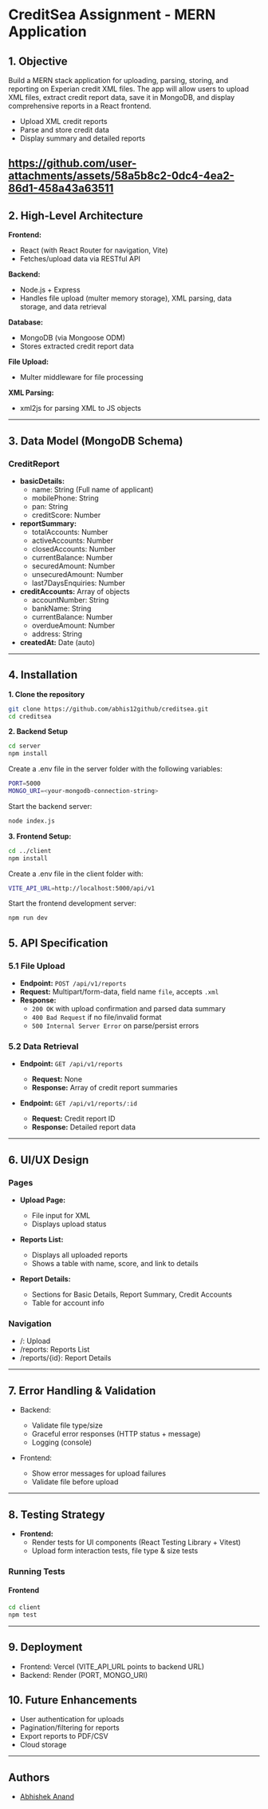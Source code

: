 # CreditSea Assignment - MERN Application

## 1. Objective

Build a MERN stack application for uploading, parsing, storing, and reporting on Experian credit XML files. The app will allow users to upload XML files, extract credit report data, save it in MongoDB, and display comprehensive reports in a React frontend.

- Upload XML credit reports
- Parse and store credit data
- Display summary and detailed reports

https://github.com/user-attachments/assets/58a5b8c2-0dc4-4ea2-86d1-458a43a63511
---


## 2. High-Level Architecture

**Frontend:**  
- React (with React Router for navigation, Vite)
- Fetches/upload data via RESTful API

**Backend:**  
- Node.js + Express
- Handles file upload (multer memory storage), XML parsing, data storage, and data retrieval

**Database:**  
- MongoDB (via Mongoose ODM)
- Stores extracted credit report data

**File Upload:**  
- Multer middleware for file processing

**XML Parsing:**  
- xml2js for parsing XML to JS objects

---

## 3. Data Model (MongoDB Schema)

### CreditReport
- **basicDetails:**  
  - name: String (Full name of applicant)
  - mobilePhone: String
  - pan: String
  - creditScore: Number
- **reportSummary:**  
  - totalAccounts: Number  
  - activeAccounts: Number  
  - closedAccounts: Number  
  - currentBalance: Number  
  - securedAmount: Number  
  - unsecuredAmount: Number  
  - last7DaysEnquiries: Number
- **creditAccounts:** Array of objects  
  - accountNumber: String  
  - bankName: String   
  - currentBalance: Number  
  - overdueAmount: Number  
  - address: String
- **createdAt:** Date (auto)

---

## 4. Installation

**1. Clone the repository**
```bash
git clone https://github.com/abhis12github/creditsea.git
cd creditsea
```
**2. Backend Setup**
```bash 
cd server
npm install
```
Create a .env file in the server folder with the following variables: 
```bash
PORT=5000
MONGO_URI=<your-mongodb-connection-string>
```
Start the backend server:
```bash
node index.js
```
**3. Frontend Setup:**
```bash
cd ../client
npm install
```
Create a .env file in the client folder with:
```bash
VITE_API_URL=http://localhost:5000/api/v1
```
Start the frontend development server:
```bash
npm run dev
```


## 5. API Specification

### 5.1 File Upload

- **Endpoint:** `POST /api/v1/reports`
- **Request:** Multipart/form-data, field name `file`, accepts `.xml`
- **Response:**  
  - `200 OK` with upload confirmation and parsed data summary  
  - `400 Bad Request` if no file/invalid format  
  - `500 Internal Server Error` on parse/persist errors

### 5.2 Data Retrieval

- **Endpoint:** `GET /api/v1/reports`
    - **Request:** None
    - **Response:** Array of credit report summaries

- **Endpoint:** `GET /api/v1/reports/:id`
    - **Request:** Credit report ID
    - **Response:** Detailed report data

---

## 6. UI/UX Design

### Pages

- **Upload Page:**  
  - File input for XML  
  - Displays upload status

- **Reports List:**  
  - Displays all uploaded reports  
  - Shows a table with name, score, and link to details

- **Report Details:**  
  - Sections for Basic Details, Report Summary, Credit Accounts  
  - Table for account info

### Navigation

- /: Upload
- /reports: Reports List
- /reports/{id}: Report Details
---

## 7. Error Handling & Validation

- Backend:
  - Validate file type/size
  - Graceful error responses (HTTP status + message)
  - Logging (console)

- Frontend:
  - Show error messages for upload failures
  - Validate file before upload

---

## 8. Testing Strategy
- **Frontend:**
  - Render tests for UI components (React Testing Library + Vitest)
  - Upload form interaction tests, file type & size tests


### Running Tests

#### Frontend
```bash
cd client
npm test
```
---

## 9. Deployment

- Frontend: Vercel (VITE_API_URL points to backend URL)
- Backend: Render (PORT, MONGO_URI)


## 10. Future Enhancements

- User authentication for uploads
- Pagination/filtering for reports
- Export reports to PDF/CSV
- Cloud storage

---

## Authors

- [Abhishek Anand](https://github.com/abhis12github)





